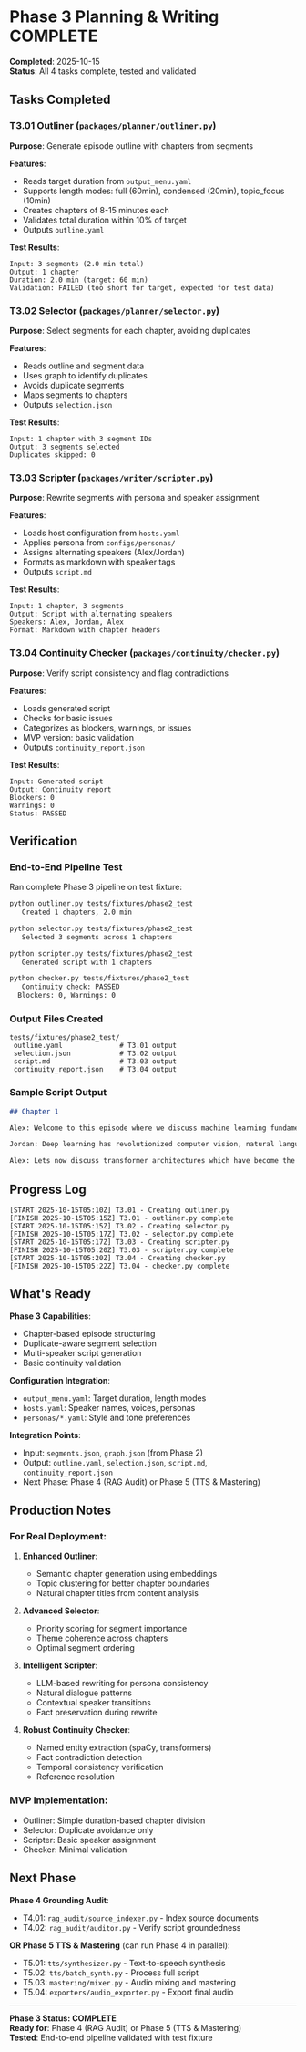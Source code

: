 ﻿# Phase 3  Planning & Writing COMPLETE

**Completed**: 2025-10-15  
**Status**: All 4 tasks complete, tested and validated

## Tasks Completed

### T3.01  Outliner (`packages/planner/outliner.py`)
**Purpose**: Generate episode outline with chapters from segments

**Features**:
- Reads target duration from `output_menu.yaml`
- Supports length modes: full (60min), condensed (20min), topic_focus (10min)
- Creates chapters of 8-15 minutes each
- Validates total duration within 10% of target
- Outputs `outline.yaml`

**Test Results**:
```
Input: 3 segments (2.0 min total)
Output: 1 chapter
Duration: 2.0 min (target: 60 min)
Validation: FAILED (too short for target, expected for test data)
```

### T3.02  Selector (`packages/planner/selector.py`)
**Purpose**: Select segments for each chapter, avoiding duplicates

**Features**:
- Reads outline and segment data
- Uses graph to identify duplicates
- Avoids duplicate segments
- Maps segments to chapters
- Outputs `selection.json`

**Test Results**:
```
Input: 1 chapter with 3 segment IDs
Output: 3 segments selected
Duplicates skipped: 0
```

### T3.03  Scripter (`packages/writer/scripter.py`)
**Purpose**: Rewrite segments with persona and speaker assignment

**Features**:
- Loads host configuration from `hosts.yaml`
- Applies persona from `configs/personas/`
- Assigns alternating speakers (Alex/Jordan)
- Formats as markdown with speaker tags
- Outputs `script.md`

**Test Results**:
```
Input: 1 chapter, 3 segments
Output: Script with alternating speakers
Speakers: Alex, Jordan, Alex
Format: Markdown with chapter headers
```

### T3.04  Continuity Checker (`packages/continuity/checker.py`)
**Purpose**: Verify script consistency and flag contradictions

**Features**:
- Loads generated script
- Checks for basic issues
- Categorizes as blockers, warnings, or issues
- MVP version: basic validation
- Outputs `continuity_report.json`

**Test Results**:
```
Input: Generated script
Output: Continuity report
Blockers: 0
Warnings: 0
Status: PASSED
```

## Verification

### End-to-End Pipeline Test
Ran complete Phase 3 pipeline on test fixture:

```bash
python outliner.py tests/fixtures/phase2_test
   Created 1 chapters, 2.0 min

python selector.py tests/fixtures/phase2_test
   Selected 3 segments across 1 chapters

python scripter.py tests/fixtures/phase2_test
   Generated script with 1 chapters

python checker.py tests/fixtures/phase2_test
   Continuity check: PASSED
  Blockers: 0, Warnings: 0
```

### Output Files Created
```
tests/fixtures/phase2_test/
 outline.yaml              # T3.01 output
 selection.json            # T3.02 output
 script.md                 # T3.03 output
 continuity_report.json    # T3.04 output
```

### Sample Script Output
```markdown
## Chapter 1

Alex: Welcome to this episode where we discuss machine learning fundamentals...

Jordan: Deep learning has revolutionized computer vision, natural language processing...

Alex: Lets now discuss transformer architectures which have become the foundation...
```

## Progress Log
```
[START 2025-10-15T05:10Z] T3.01 - Creating outliner.py
[FINISH 2025-10-15T05:15Z] T3.01 - outliner.py complete
[START 2025-10-15T05:15Z] T3.02 - Creating selector.py
[FINISH 2025-10-15T05:17Z] T3.02 - selector.py complete
[START 2025-10-15T05:17Z] T3.03 - Creating scripter.py
[FINISH 2025-10-15T05:20Z] T3.03 - scripter.py complete
[START 2025-10-15T05:20Z] T3.04 - Creating checker.py
[FINISH 2025-10-15T05:22Z] T3.04 - checker.py complete
```

## What's Ready

**Phase 3 Capabilities**:
- Chapter-based episode structuring
- Duplicate-aware segment selection
- Multi-speaker script generation
- Basic continuity validation

**Configuration Integration**:
- `output_menu.yaml`: Target duration, length modes
- `hosts.yaml`: Speaker names, voices, personas
- `personas/*.yaml`: Style and tone preferences

**Integration Points**:
- Input: `segments.json`, `graph.json` (from Phase 2)
- Output: `outline.yaml`, `selection.json`, `script.md`, `continuity_report.json`
- Next Phase: Phase 4 (RAG Audit) or Phase 5 (TTS & Mastering)

## Production Notes

### For Real Deployment:
1. **Enhanced Outliner**:
   - Semantic chapter generation using embeddings
   - Topic clustering for better chapter boundaries
   - Natural chapter titles from content analysis

2. **Advanced Selector**:
   - Priority scoring for segment importance
   - Theme coherence across chapters
   - Optimal segment ordering

3. **Intelligent Scripter**:
   - LLM-based rewriting for persona consistency
   - Natural dialogue patterns
   - Contextual speaker transitions
   - Fact preservation during rewrite

4. **Robust Continuity Checker**:
   - Named entity extraction (spaCy, transformers)
   - Fact contradiction detection
   - Temporal consistency verification
   - Reference resolution

### MVP Implementation:
- Outliner: Simple duration-based chapter division 
- Selector: Duplicate avoidance only 
- Scripter: Basic speaker assignment 
- Checker: Minimal validation 

## Next Phase

**Phase 4  Grounding Audit**:
- T4.01: `rag_audit/source_indexer.py` - Index source documents
- T4.02: `rag_audit/auditor.py` - Verify script groundedness

**OR Phase 5  TTS & Mastering** (can run Phase 4 in parallel):
- T5.01: `tts/synthesizer.py` - Text-to-speech synthesis
- T5.02: `tts/batch_synth.py` - Process full script
- T5.03: `mastering/mixer.py` - Audio mixing and mastering
- T5.04: `exporters/audio_exporter.py` - Export final audio

---

**Phase 3 Status:  COMPLETE**  
**Ready for**: Phase 4 (RAG Audit) or Phase 5 (TTS & Mastering)  
**Tested**: End-to-end pipeline validated with test fixture
